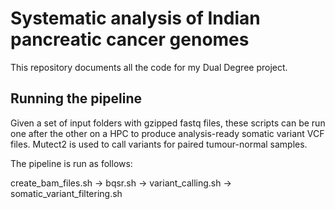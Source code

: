 <h1>Systematic analysis of Indian pancreatic cancer genomes</h1>

This repository documents all the code for my Dual Degree project.

<h2>Running the pipeline</h2>
Given a set of input folders with gzipped fastq files, these scripts can be run one after the other on a HPC to produce analysis-ready somatic variant VCF files. Mutect2 is used to call variants for paired tumour-normal samples.

The pipeline is run as follows:

create_bam_files.sh -> bqsr.sh -> variant_calling.sh -> somatic_variant_filtering.sh
